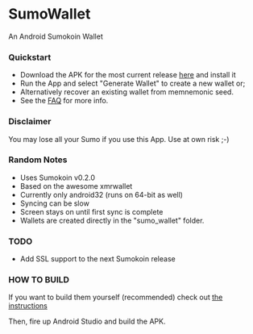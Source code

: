 # SumoWallet
An Android Sumokoin Wallet

### Quickstart
- Download the APK for the most current release [here](https://github.com/SadBatman/sumowallet/releases) and install it
- Run the App and select "Generate Wallet" to create a new wallet or;
- Alternatively recover an existing wallet from memnemonic seed.
- See the [FAQ](doc/FAQ.md) for more info.

### Disclaimer
You may lose all your Sumo if you use this App. Use at own risk ;-)

### Random Notes
- Uses Sumokoin v0.2.0
- Based on the awesome xmrwallet
- Currently only android32 (runs on 64-bit as well)
- Syncing can be slow
- Screen stays on until first sync is complete
- Wallets are created directly in the "sumo_wallet" folder.

### TODO
 - Add SSL support to the next Sumokoin release

### HOW TO BUILD
If you want to build them yourself (recommended) check out [the instructions](doc/BUILDING-external-libs.md)

Then, fire up Android Studio and build the APK.
